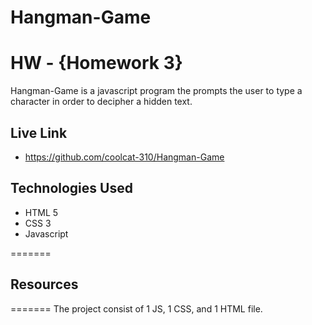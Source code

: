 # Hangman-Game

# HW - {Homework 3}

Hangman-Game is a javascript program the prompts the user to type a character in order to decipher a hidden text.

## Live Link
- https://github.com/coolcat-310/Hangman-Game

## Technologies Used
- HTML 5
- CSS 3
- Javascript

=======
## Resources
=======
The project consist of 1 JS, 1 CSS, and 1 HTML file.
